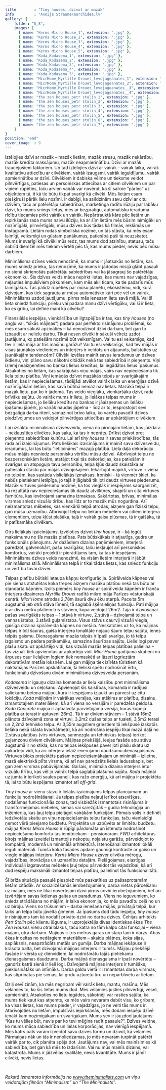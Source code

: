 ```yaml
---
title        : "Tiny houses: dzīvot ar mazāk"
info         : "Annija Straume\narchidea.lv"
gallery: {
    folder: "S_8",
    images: [
      { name: "Kerns Micro House_1", extension: ".jpg" },
      { name: "Kerns Micro House_2", extension: ".jpg" },
      { name: "Kerns Micro House_3", extension: ".jpg" },
      { name: "Kerns Micro House_4", extension: ".jpg" },
      { name: "Kerns Micro House_5", extension: ".jpg" },
      { name: "Koda_Kodasema_1", extension: ".jpg" },
      { name: "Koda_Kodasema_2", extension: ".jpg" },
      { name: "Koda_Kodasema_3", extension: ".jpg" },
      { name: "Koda_Kodasema_4", extension: ".jpg" },
      { name: "Koda_Kodasema_5", extension: ".jpg" },
      { name: "MicrHome_Myrtille Drouet_levojageanates_1", extension: ".jpg" },
      { name: "MicrHome_Myrtille Drouet_levojageanates_2", extension: ".jpg" },
      { name: "MicrHome_Myrtille Drouet_levojageanates__3", extension: ".jpg" },
      { name: "MicrHome_Myrtille Drouet_levojageanates__4", extension: ".jpg" },
      { name: "the zen houses_petr stolin_1", extension: ".jpg" },
      { name: "the zen houses_petr stolin_2", extension: ".jpg" },
      { name: "the zen houses_petr stolin_3", extension: ".jpg" },
      { name: "the zen houses_petr stolin_4", extension: ".jpg" },
      { name: "the zen houses_petr stolin_5", extension: ".jpg" },
      { name: "the zen houses_petr stolin_6", extension: ".jpg" },
      { name: "the zen houses_petr stolin_7", extension: ".jpg" }
    ]
}
position: "end"
cover_image  : 9
---
```

Iztēlojies dzīvi ar mazāk – mazāk lietām, mazāk stresu, mazāk nekārtību, mazāk kredīta maksājumu, mazāk neapmierinātību. Dzīvi ar mazāk traucējošiem faktoriem. Un tad iztēlojies dzīvi ar vairāk – vairāk laika, vairāk kvalitatīvu attiecību ar cilvēkiem, vairāk izaugsmi, vairāk ieguldījumu, vairāk apmierinātību ar dzīvi. Cilvēkiem ir dabiska vēlme un tieksme veidot pilnvērtīgas, patiesas un personiskas attiecības ar citiem cilvēkiem un par viņiem rūpēties, taču arvien vairāk var novērot, ka šī saikne “pārlec” uz objektiem tā, it kā tie būtu tikpat svarīgi kā cilvēki. Mēs lietām esam piešķīruši pārāk lielu nozīmi. Ir dabīgi, ka salīdzinām savu dzīvi ar citu dzīvēm, taču ar patērētāju sabiedrības, marketinga radīto ilūziju par labāku dzīvi, ko mums sniegs lietas, mēs ar bezprātīgu, automātisku ieraduma rīcību tiecamies pirkt vairāk un vairāk. Nepārtrauktā kāre pēc lietām un iepirkšanās rada mums naivu ilūziju, ka ar šīm lietām mēs būsim laimīgāki un nozīmīgāki, pilnvērtīgāki, mūsu dzīves būs tādas kā filmās, reklāmās un Instagramā. Lietām rodas simboliska nozīme, un tās stāsta, ka mēs esam laimīgi, veiksmīgi un gūstam panākumus, patiesībā paši tā neuzskatot. Mums ir svarīgi kā cilvēki mūs redz, tas mums dod atzinību, statusu, taču šobrīd diemžēl mēs tiekam vērtēti pēc tā, kas mums pieder, nevis pēc mūsu darbiem.

Minimālisma dzīves veids nenozīmē, ka mums ir jāatsakās no lietām, kas mums sniedz prieku, tas nenozīmē, ka mums ir jādodas misijā glābt pasauli no sienā skrienošās patērētāju sabiedrības vai ka jāsagrauj šo patērētāju ekonomiku. Šis dzīves veids māca nepirkt lietas, kas mums nav vajadzīgas, neļauties impulsīviem pirkumiem, kam mēs akli ticam, ka tie padarīs mūs laimīgākus. Tas palīdz rūpēties par mūsu planētu, ekosistēmu, vidi, kurā dzīvojam, kas tiek sagrauta ar mūsu automātisko kāri pēc vēl un vairāk. Minimālisms uzdod jautājumu, pirms mēs ienesam lietu savā mājā. Vai šī lieta sniedz funkciju, prieku vai padara manu dzīvi vērtīgāku, vai šī ir lieta, ko es gribu, lai definē mani kā cilvēku?

Finansiālās iespējas, vienkāršība un ilgtspējība ir tas, kas _tiny houses_ (no angļu val. “sīkās mājiņas”) padara par perfekto risinājumu problēmai, ko mēs esam sākuši apzināties – kā nenodzīvot dzīvi darbam, bet gan to izbaudīt ar nelielu darbu. Tikai nesen cilvēki ir sākuši vēlreiz uzdot jautājumu, ko patiešām nozīmē būt veiksmīgam. Vai tu esi veiksmīgs, kad tev ir liela māja ar trīs mašīnu garāžu? Vai tu esi veiksmīgs, kad tev mājās ir visas jaunākās viedierīces un interjers ir veidots un atjaunots, balstoties uz jaunākajām tendencēm? Cilvēki izvēlas mainīt savus ieradumus un dzīves ikdienu, viņi plāno savu nākotni citādāk nekā tas sabiedrībā ir pieņemts. Viņi izlemj neaizņemties no bankas lielus kredītus, lai iegādātos lielus īpašumus. Atsakoties no lietām, kas sakrājušās viņu mājās, vairs nav nepieciešama tik liela telpu platība. Viņi iemācās dzīvot mazākās telpās ar svarīgākajām lietām, kas ir nepieciešamas, tādējādi atvēlot vairāk laika un enerģijas dzīvē nozīmīgākām lietām, kas savā būtībā nemaz nav lietas. Mazākā telpā ir mazāk lietu, par ko ir jādomā. Tas veido vieglāku, vienkāršāku dzīvi, rada brīvāku sajūtu. Jo vairāk mums ir lietu, jo lielākas telpas mums ir nepieciešamas, jo lielāku kredītu no bankas ir jāaizņemas un lielāku īpašumu jāpērk, jo vairāk naudas jāpelna - līdz ar to, iesprostojot sevi bezgalīgā darba ritenī, samazinot brīvo laiku, ko varētu pavadīt dzīves piedzīvojumos un veidojot pilnvērtīgas attiecības ar apkārtējiem cilvēkiem.

Lai uzsāktu minimālisma dzīvesveidu, viena no pirmajām lietām, kas jāizdara – neklausīties cilvēkos, kas saka, ka tas ir neprāts. Drīkst dzīvot pret pieņemto sabiedrības kultūru. Lai arī _tiny houses_ ir savas priekšrocības, tās rada arī izaicinājumus. Pats lielākais izaicinājums ir mainīt savu dzīvesveidu, ieradumus, lai tas būtu “ietilpināms” mazajā platībā. Liela daļa dekorāciju mūsu mājās nesniedz personisku vērtību mūsu dzīvei. Atbrīvojot telpu no bezpersoniskām lietām, atstājot tikai tās dekorācijas, kas patiešām ir svarīgas un atspoguļo tavu personību, telpa kļūs daudz skaistāka ar patiesāku stāstu par mājās dzīvojošajiem. Iekārtojot mājokli, virtuve ir viena no telpām, kas sastāda vislielākās izmaksas. Ironiski - tā vienmēr šķiet, ka nebūs pietiekami ietilpīga, jo tajā ir jāglabā tik ļoti daudz virtuves piederumu. Mazāk virtuves piederumu nozīmē, ka tos vieglāk ir iespējams saorganizēt, kā rezultātā nav nepieciešamas tik daudz atvilktnes, skapīši un cita virtuves furnitūra, kas ievērojami samazina izmaksas. Sakārtotas, brīvas, minimālas virsmas sniedz vizuālu tīrību, kas līdz ar to mazāk mūs nogurdina. Arī neizmantotas mēbeles, kas vienkārši telpā atrodas, aizņem gan fiziski telpu, gan mūsu uzmanību. Atbrīvojot telpu no liekām mēbelēm vai citiem interjera elementiem, telpa kļūst plašāka, tajā ir vairāk gaisa plūsmas, tā ir gaišāka, tā ir patīkamāka cilvēkam.

Otrs lielākais izaicinājums, izvēloties dzīvot _tiny house_, ir – kā iegūt maksimumu no šīs mazās platības. Pats būtiskākais ir atjautīgs, gudrs un funkcionāls plānojums. Ar dažādiem dizaina paņēmieniem, interjerā paredzot, galvenokārt, pašu svarīgāko, taču iekļaujot arī personiskos komfortus, vairāki projekti ir pierādījums tam, ka tas ir iespējams. Minimālisma dzīves veids nenozīmē, ka visām lietām interjerā ir jābūt minimālisma stilā. Minimālisma telpā ir tikai tādas lietas, kas sniedz funkciju un vērtību tavai dzīvei.

Telpas platību būtiski ietaupa kāpņu konfigurācija. Spirālveida kāpnes vai pie sienas atstutētas koka trepes aizņem mazāku platību nekā tas būtu ar standarta kāpnēm. Izcils piemērs _tiny house_ ar spirālveida kāpnēm ir franču interjera dizaineres _Myrtille Drouet_ radītā mikro māja Parīzes vēsturiskajā centrā. _Micr’Home_ atrodas 2,78m šaurā divu ēku starpā. Pacelta 5m augstumā jeb otrā stāva līmenī, tā saglabā šķērsieliņas funkciju. Pati mājiņa ir ar divu metru platiem trīs stāviem, kopā veidojot 26m2. Tajā ir dzīvošanai pašas svarīgākās telpas – 1.stāvā ir virtuve, 2.stāvā – dzīvojamā telpa un vannas istaba, 3.stāvā guļamistaba. Visus stāvus caurvij vizuāli viegla, gaisīga dizaina spirālveida kāpnes no metāla. Neskatoties uz to, ka mājiņas telpas ir ļoti šauras, gaiša interjera tonalitāte nojauc šauro telpu sajūtu, ienes telpās gaismu. Dienasgaisma mazās telpās ir īpaši svarīga, jo tā telpu izgaismo un padara patīkamāku, samazina šaurības sajūtu. Lielie logi paver plašu skatu uz apkārtējo vidi, kas vizuāli mazās telpas platības palielina – tās vizuāli tiek apvienotas ar apkārtējo vidi. _Micr’Home_ gadījumā skatieni no ārpuses caur lielajiem logiem tiek nomaskēti ar lāzeri izgrieztām dekoratīvām metāla loksnēm. Lai gan mājiņa tiek izīrēta tūristiem kā naktsmājas Parīzes apskatīšanai, tā lieliski spētu nodrošināt ērtu, funkcionālu dzīvošanu divām minimālisma dzīvesveida personām.

_Kodasema_ ir igauņu dizaina komanda ar lielu kaislību pret minimālisma dzīvesveidu un ceļošanu. Apvienojot šīs kaislības, komanda ir radījusi saliekamu betona mājiņu, kuru ir iespējams izjaukt un pārvest uz citu lokāciju. _Koda_ mājiņām ir vairākas versijas, kas atšķiras ar platību, dizainu, izmantotajiem materiāliem, kā arī viena no versijām ir paredzēta peldoša. _Koda Concrete_ mājiņa ir apbalvota pārvietojamā versija, kuras kopējā platība ar terasi ir aptuveni 26m2. Tā ir ar diviem stāviem – 1.stāvā 16m2 plānota dzīvojamā zona ar virtuvi, 3,2m2 dušas telpa ar tualeti, 3,5m2 terasi un 2,2m2 tehnisko telpu. Ar 3,55m augstiem griestiem tā iekšpusē izskatās lielāka nekā stāsta kvadrātmetri, kā arī nodrošina iespēju tikai mazā daļā no 2.stāva platības (virs virtuves, sanmezgla un tehniskās telpas) ierīkot guļamzonu diviem cilvēkiem. Mājiņas priekšējā, ieejas fasāde abu stāvu augstumā ir no stikla, kas no telpas iekšpuses paver ļoti plašu skatu uz apkārtējo vidi, kā arī interjerā ielaiž ievērojamu daudzumu dienasgaismas. Virtuves bloks projektēts pašam nepieciešamākajam un minimāli – izlietne, mazā elektriskā plīts virsma, kā arī nav paredzēts lielais ledusskapis, bet gan zem virsmas pabūvējamais. Gaišais, minimāla dizaina interjers ietur vizuālu tīrību, kas vēl jo vairāk telpā saglabā plašuma sajūtu. _Koda_ mājiņai uz jumta ir ierīkoti saules paneļi, kas ražo enerģiju, kā arī mājiņa ir projektēta tā, lai to būtu iespējams izmantot arī _off-grid_.

_Tiny house_ ar vienu stāvu ir lielāks izaicinājums telpas plānojumam un funkciju nodrošināšanai. Ja telpas platība neļauj ierīkot atsevišķas, nodalāmas funkcionālās zonas, tad visbiežāk izmantotais risinājums ir transformējamas mēbeles, sienas vai sarežģītāk – gudra tehnoloģija un inženierija, kas ļauj telpu pielāgot vairākām funkcijām. Pirmais solis ir definēt iedzīvotāju skaitu un viņu nepieciešamās telpu funkcijas, taču vienlaicīgi ņemot vērā pieejamo budžetu. Projektēta un uzbūvēta ar limitētu budžetu, mājiņa _Kerns Micro House_ ir rūpīgi pārdomāta un īstenota nodrošinot nepieciešamo komfortu tās iemītniekam – pensionāram. _FWD_ arhitektūras birojs mājiņas izveidei izmantojis nekoptu, nolaistu garāžu, pārveidojot to kompaktā, modernā un minimālā arhitektūrā. Īstenošanai izmantoti lokāli iegūti materiāli. Tumšā koka fasādes apdare gaumīgi kontrastē ar gaišo un vieglo mājiņas interjeru. _Kerns Micro House_ uzsver cilvēka mērogu, vajadzības, inovācijas un uzmanību detaļām. Pielāgojamas, elastīgas individuāli izgatavotas mēbeles ļauj telpu pārveidot tās vajadzībai, kā arī dod iespēju maksimāli izmantot telpas platību, palielinot tās funkcionalitāti.

Šī brīža situācija pasaulē piespiež mūs paskatīties uz pašsaprotamām lietām citādāk. Ar socializēšanās ierobežojumiem, darba vietas pārcelšanu uz mājām, mēs ne tikai novērtējam dzīvi pirms covid ierobežojumiem, bet arī izvērtējam savas ikdienas gaitas un paradumus. Viens no ieguvumiem, ko sniedz strādāšana no mājām, ir laika ekonomija, ko mēs pavadītu ceļā no un uz biroju. Viens no trūkumiem – darba ienešana mājās, privātajā telpā, kur laiks un telpa būtu jāvelta ģimenei. Ja īpašums dod tādu iespēju, _tiny house_ ir risinājums tam kā nodalīt privāto dzīvi no darba dzīves. Čehijas arhitekts _Petr Stolin_ pēc klientu lūguma, ir uzprojektējis divas identiskas ēkas _The Zen Houses_ vienu otrai blakus, taču katra no tām kalpo citai funkcijai – viena mājām, otra darbam. Mājiņas ir trīs metrus garas un starp tām ir dārzs. Abas ēkas ir celtas no nedārgiem materiāliem – skaidu plātnes, koka sijas, saplāksnis, neapstrādāts metāls un gumija. Darba mājiņas iekšpuse ir krāsota balta, bet dzīvojamā mājiņas interjers ir tumšs. Mājiņu priekšējā fasāde ir vērsta uz dienvidiem, lai nodrošinātu tajās pietiekamu dienasgaismas daudzumu. Darba mājiņā dienasgaisma ir īpaši novērtēta – gandrīz katrā sienā ir lieli logi. Dzīvojamā mājiņas interjers ir tumšāks, pieklusinātāks un intīmāks. Darba galdu vietā ir izmantotas darba virsmas, kas stiprinātas pie sienas, lai grīdu uzturētu tīru un nepārblīvētu ar lietām.

Dziļi sevī zinām, ka mēs negribam vēl vairāk lietu, mantu, mašīnu. Mēs vēlamies to, ko šīs lietas mums dod. Mēs vēlamies justies pilnvērtīgi, veseli, apmierināti. Atsakoties no lietu iegādes, sākotnēji var rasties sajūta, ka mums tiek kaut kas atņemts, ka mēs vairs nevaram dabūt visu, ko gribam, ka visas lietas, kas mums pieder, ir vajadzīgas, jo ne velti tās mums ir. Atbrīvojoties no lietām, impulsīvās iepirkšanās, mēs dodam iespēju dzīvē ienākt kam nozīmīgākam un svarīgākam. Mums sev ir jāuzdod jautājums: “Kas tu vēlies būt, nevis par ko tevi mēģina radīt pasaule?”. Dzīves veidne, ko mums māca sabiedrība un lielas korporācijas, nav vienīgā iespējamā. Mēs katrs pats varam izveidot savu dzīves formu un dzīvot, kā vēlamies. Pārmaiņas nāk un tās ir nenoliedzamas, jo mēs nevaram turpināt patērēt vairāk par to, cik planēta spēja dot. Jautājums nav, vai mēs mainīsimies kā sabiedrība, bet gan kā mēs to izdarīsim. Vai nu mūs mainīs dizains, vai katastrofa. Mums ir jāizvēlas kvalitāte, nevis kvantitāte. Mums ir jāmīl cilvēki, nevis lietas.

<br>

_Rakstā izmantota informācija no www.theminimalists.com un viņu veidotajām filmām “Minimalism” un “The Minimalists”._
